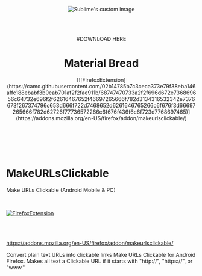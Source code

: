 <p align="center">
  <img src="https://addons.mozilla.org/user-media/addon_icons/2882/2882493-128.png?raw=true" alt="Sublime's custom image"/>
</p>



<br/> 
<br/> 
<p align="center">
#DOWNLOAD HERE
<h1 align="center">Material Bread</h1>
</p>



<p align="center">
[![FirefoxExtension](https://camo.githubusercontent.com/02b14785b7c3ceca373e79f38eba146affc188ebabf3b0eab701af2f2fae911b/68747470733a2f2f696d672e736869656c64732e696f2f62616467652f46697265666f782d3134316532342e7376673f267374796c653d666f722d7468652d6261646765266c6f676f3d66697265666f782d62726f77736572266c6f676f436f6c6f723d7768697465)](https://addons.mozilla.org/en-US/firefox/addon/makeurlsclickable/)
</p>

<br/>
<br/>
<br/>
<br/>


# MakeURLsClickable
Make URLs Clickable (Android Mobile &amp; PC)

<br/> 

[![FirefoxExtension](https://camo.githubusercontent.com/02b14785b7c3ceca373e79f38eba146affc188ebabf3b0eab701af2f2fae911b/68747470733a2f2f696d672e736869656c64732e696f2f62616467652f46697265666f782d3134316532342e7376673f267374796c653d666f722d7468652d6261646765266c6f676f3d66697265666f782d62726f77736572266c6f676f436f6c6f723d7768697465)](https://addons.mozilla.org/en-US/firefox/addon/makeurlsclickable/)

<br/>
<br/>

https://addons.mozilla.org/en-US/firefox/addon/makeurlsclickable/



Convert plain text URLs into clickable links
Make URLs Clickable for Android Firefox. Makes all text a Clickable URL if it starts with "http://", "https://", or "www."
